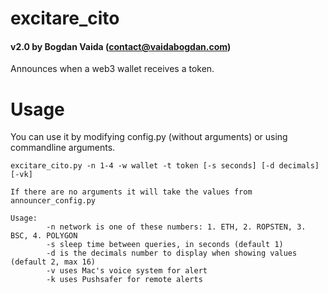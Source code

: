 # excitare_cito
#### v2.0 by Bogdan Vaida (contact@vaidabogdan.com)

Announces when a web3 wallet receives a token.

# Usage
You can use it by modifying config.py (without arguments) or using commandline arguments.
```
excitare_cito.py -n 1-4 -w wallet -t token [-s seconds] [-d decimals] [-vk]

If there are no arguments it will take the values from announcer_config.py

Usage:
        -n network is one of these numbers: 1. ETH, 2. ROPSTEN, 3. BSC, 4. POLYGON
        -s sleep time between queries, in seconds (default 1)
        -d is the decimals number to display when showing values (default 2, max 16)
        -v uses Mac's voice system for alert
        -k uses Pushsafer for remote alerts
```
